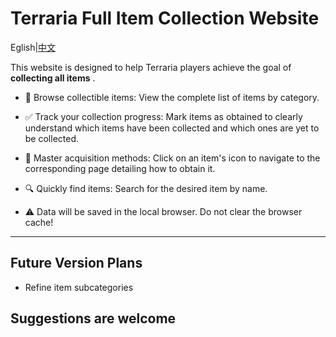 # Terraria Full Item Collection Website

Eglish|[中文](README_zh.md)

This website is designed to help Terraria players achieve the goal of **collecting all items** .

* 📜 Browse collectible items: View the complete list of items by category.

* ✅ Track your collection progress: Mark items as obtained to clearly understand which items have been collected and which ones are yet to be collected.

* 🧩 Master acquisition methods: Click on an item's icon to navigate to the corresponding page detailing how to obtain it.

* 🔍 Quickly find items: Search for the desired item by name.

* ⚠️ Data will be saved in the local browser. Do not clear the browser cache!

---

## Future Version Plans

* Refine item subcategories

## Suggestions are welcome
